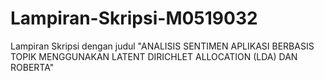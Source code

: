 # Lampiran-Skripsi-M0519032
Lampiran Skripsi dengan judul "ANALISIS SENTIMEN APLIKASI BERBASIS TOPIK MENGGUNAKAN LATENT DIRICHLET ALLOCATION (LDA) DAN ROBERTA"
